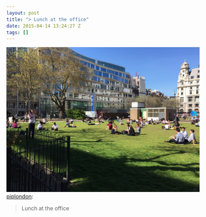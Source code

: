 ```yaml
---
layout: post
title: "> Lunch at the office"
date: 2015-04-14 13:24:27 Z
tags: []
---
```

![](/media/2015/04/116380752554.jpg)
[piplondon](http://pipobscure.uk/post/116380733192/lunch-at-the-office):

> Lunch at the office
